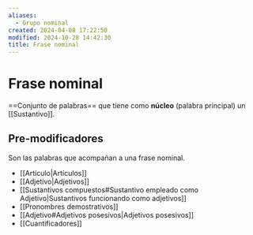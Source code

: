 ```yaml
---
aliases:
  - Grupo nominal
created: 2024-04-08 17:22:50
modified: 2024-10-28 14:42:30
title: Frase nominal
---
```


# Frase nominal

==Conjunto de palabras== que tiene como **núcleo** (palabra principal) un [[Sustantivo]].

## Pre-modificadores

Son las palabras que acompañan a una frase nominal.

- [[Artículo|Artículos]]
- [[Adjetivo|Adjetivos]]
- [[Sustantivos compuestos#Sustantivo empleado como Adjetivo|Sustantivos funcionando como adjetivos]]
- [[Pronombres demostrativos]]
- [[Adjetivo#Adjetivos posesivos|Adjetivos posesivos]]
- [[Cuantificadores]]
